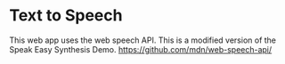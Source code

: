 # Text to Speech

This web app uses the web speech API. This is a modified version of the Speak Easy Synthesis Demo.
https://github.com/mdn/web-speech-api/